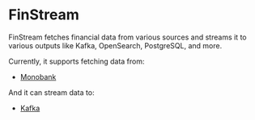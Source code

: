 # FinStream

FinStream fetches financial data from various sources and streams it to various outputs like Kafka, OpenSearch,
PostgreSQL, and more.

Currently, it supports fetching data from:

- [Monobank](https://monobank.ua/)

And it can stream data to:

- [Kafka](https://kafka.apache.org/)

